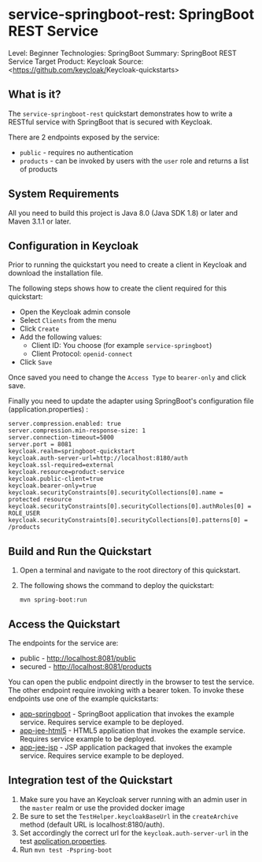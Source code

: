 service-springboot-rest: SpringBoot REST Service
===================================================

Level: Beginner
Technologies: SpringBoot
Summary: SpringBoot REST Service
Target Product: <span>Keycloak</span>
Source: <https://github.com/keycloak/<span>Keycloak</span>-quickstarts>


What is it?
-----------

The `service-springboot-rest` quickstart demonstrates how to write a RESTful service with SpringBoot that is secured with <span>Keycloak</span>.

There are 2 endpoints exposed by the service:

* `public` - requires no authentication
* `products` - can be invoked by users with the `user` role and returns a list of products





System Requirements
-------------------

All you need to build this project is Java 8.0 (Java SDK 1.8) or later and Maven 3.1.1 or later.


Configuration in <span>Keycloak</span>
-----------------------

Prior to running the quickstart you need to create a client in <span>Keycloak</span> and download the installation file.

The following steps shows how to create the client required for this quickstart:

* Open the <span>Keycloak</span> admin console
* Select `Clients` from the menu
* Click `Create`
* Add the following values:
  * Client ID: You choose (for example `service-springboot`)
  * Client Protocol: `openid-connect`
* Click `Save`

Once saved you need to change the `Access Type` to `bearer-only` and click save.

Finally you need to update the adapter using SpringBoot's configuration file (application.properties) :

````
server.compression.enabled: true
server.compression.min-response-size: 1
server.connection-timeout=5000
server.port = 8081
keycloak.realm=springboot-quickstart
keycloak.auth-server-url=http://localhost:8180/auth
keycloak.ssl-required=external
keycloak.resource=product-service
keycloak.public-client=true
keycloak.bearer-only=true
keycloak.securityConstraints[0].securityCollections[0].name = protected resource
keycloak.securityConstraints[0].securityCollections[0].authRoles[0] = ROLE_USER
keycloak.securityConstraints[0].securityCollections[0].patterns[0] = /products

````



Build and Run the Quickstart
-------------------------------

1. Open a terminal and navigate to the root directory of this quickstart.

2. The following shows the command to deploy the quickstart:

   ````
   mvn spring-boot:run

   ````

Access the Quickstart
---------------------

The endpoints for the service are:

* public - <http://localhost:8081/public>
* secured - <http://localhost:8081/products>


You can open the public endpoint directly in the browser to test the service. The other endpoint require
invoking with a bearer token. To invoke these endpoints use one of the example quickstarts:

* [app-springboot](../app-springboot/README.md) - SpringBoot application that invokes the example service. Requires service example to be deployed.
* [app-jee-html5](../app-jee-html5/README.md) - HTML5 application that invokes the example service. Requires service example to be deployed.
* [app-jee-jsp](../app-jee-jsp/README.md) - JSP application packaged that invokes the example service. Requires service example to be deployed.

Integration test of the Quickstart
----------------------------------

1. Make sure you have an <span>Keycloak</span> server running with an admin user in the `master` realm or use the provided docker image
2. Be sure to set the `TestHelper.keycloakBaseUrl` in the `createArchive` method (default URL is localhost:8180/auth).
3. Set accordingly the correct url for the `keycloak.auth-server-url` in the test [application.properties](src/test/resources/application.properties).
4. Run `mvn test -Pspring-boot`

